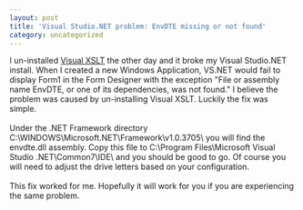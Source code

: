 ```yaml
---
layout: post
title: 'Visual Studio.NET problem: EnvDTE missing or not found'
category: uncategorized
---
```


I un-installed <a href="http://www.activestate.com/Products/Visual_XSLT/">Visual XSLT</a> the other day and it broke my Visual Studio.NET install.  When I created a new Windows Application, VS.NET would fail to display Form1 in the Form Designer with the exception "File or assembly name EnvDTE, or one of its dependencies, was not found."  I believe the problem was caused by un-installing Visual XSLT.  Luckily the fix was simple.
<br />
<br />Under the .NET Framework directory C:\WINDOWS\Microsoft.NET\Framework\v1.0.3705\ you will find the envdte.dll assembly.  Copy this file to C:\Program Files\Microsoft Visual Studio .NET\Common7\IDE\ and you should be good to go.  Of course you will need to adjust the drive letters based on your configuration.
<br />
<br />This fix worked for me.  Hopefully it will work for you if you are experiencing the same problem.

